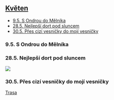 ## [Květen](2020.md) <!-- omit in toc -->

- [9.5. S Ondrou do Mělníka](#95-s-ondrou-do-mělníka)
- [28.5. Nejlepší dort pod sluncem](#285-nejlepší-dort-pod-sluncem)
- [30.5. Přes cizí vesničky do mojí vesničky](#305-přes-cizí-vesničky-do-mojí-vesničky)

### 9.5. S Ondrou do Mělníka

### 28.5. Nejlepší dort pod sluncem

<a href="../images/2020_may/28_1.jpg" target="_blank"><img src="../images/thumbnails/2020_may/28_1.jpg"></a>

### 30.5. Přes cizí vesničky do mojí vesničky

[Trasa](https://www.strava.com/activities/3537936205)